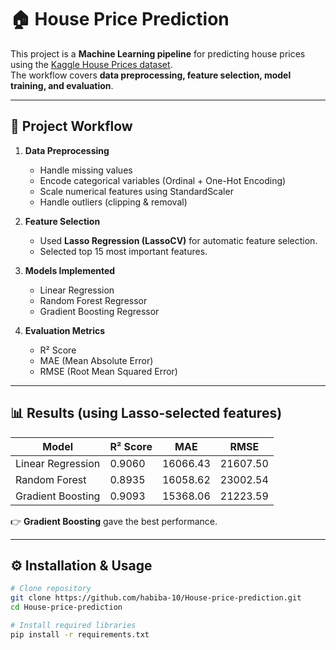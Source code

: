 # 🏠 House Price Prediction

This project is a **Machine Learning pipeline** for predicting house prices using the [Kaggle House Prices dataset](https://www.kaggle.com/code/emrearslan123/house-price-prediction).  
The workflow covers **data preprocessing, feature selection, model training, and evaluation**.

---

## 📌 Project Workflow

1. **Data Preprocessing**

   - Handle missing values
   - Encode categorical variables (Ordinal + One-Hot Encoding)
   - Scale numerical features using StandardScaler
   - Handle outliers (clipping & removal)

2. **Feature Selection**

   - Used **Lasso Regression (LassoCV)** for automatic feature selection.
   - Selected top 15 most important features.

3. **Models Implemented**

   - Linear Regression
   - Random Forest Regressor
   - Gradient Boosting Regressor

4. **Evaluation Metrics**
   - R² Score
   - MAE (Mean Absolute Error)
   - RMSE (Root Mean Squared Error)

---

## 📊 Results (using Lasso-selected features)

| Model             | R² Score | MAE      | RMSE     |
| ----------------- | -------- | -------- | -------- |
| Linear Regression | 0.9060   | 16066.43 | 21607.50 |
| Random Forest     | 0.8935   | 16058.62 | 23002.54 |
| Gradient Boosting | 0.9093   | 15368.06 | 21223.59 |

👉 **Gradient Boosting** gave the best performance.

---

## ⚙️ Installation & Usage

```bash
# Clone repository
git clone https://github.com/habiba-10/House-price-prediction.git
cd House-price-prediction

# Install required libraries
pip install -r requirements.txt
```
